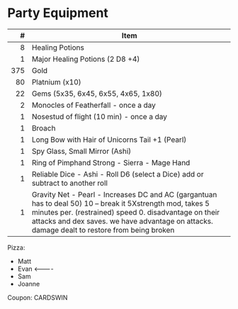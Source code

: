 # Party Equipment

\#  | Item
--: | ---------
8  | Healing Potions
1   | Major Healing Potions (2 D8 +4)
375 | Gold
80  | Platnium (x10)
22  | Gems (5x35, 6x45, 6x55, 4x65, 1x80)
2   | Monocles of Featherfall - once a day
1   | Nosestud of flight (10 min) - once a day
1   | Broach   
1   | Long Bow with Hair of Unicorns Tail +1 (Pearl)
1   | Spy Glass, Small Mirror (Ashi)
1   | Ring of Pimphand Strong - Sierra - Mage Hand
1   | Reliable Dice - Ashi - Roll D6 (select a Dice) add or subtract to another roll 
1   | Gravity Net - Pearl - Increases DC and AC (gargantuan has to deal 50) 10 – break it 5Xstrength mod, takes 5 minutes per. (restrained) speed 0.  disadvantage on their attacks and dex saves. we have advantage on attacks. damage dealt to restore from being broken

Pizza:
- Matt 
- Evan <----
- Sam 
- Joanne 

Coupon: CARDSWIN

